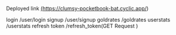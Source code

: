 Deployed link   <a href="https://clumsy-pocketbook-bat.cyclic.app/">(https://clumsy-pocketbook-bat.cyclic.app/)</a>



login /user/login
signup /user/signup
goldrates   /goldrates 
userstats    /userstats
refresh token    /refresh_token(GET Request )
